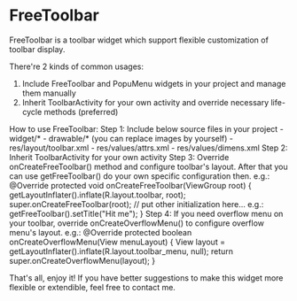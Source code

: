 # FreeToolbar

FreeToolbar is a toolbar widget which support flexible customization of toolbar display.

There're 2 kinds of common usages:
1. Include FreeToolbar and PopuMenu widgets in your project and manage them manually
2. Inherit ToolbarActivity for your own activity and override necessary life-cycle methods (preferred)

How to use FreeToolbar:
Step 1: Include below source files in your project
    - widget/*
    - drawable/* (you can replace images by yourself)
    - res/layout/toolbar.xml
    - res/values/attrs.xml
    - res/values/dimens.xml
Step 2: Inherit ToolbarActivity for your own activity
Step 3: Override onCreateFreeToolbar() method and configure toolbar's layout. After that you can use getFreeToolbar() do your own specific configuration then. e.g.:
        @Override
	protected void onCreateFreeToolbar(ViewGroup root) {
	    getLayoutInflater().inflate(R.layout.toolbar, root);
	    super.onCreateFreeToolbar(root);
            // put other initialization here... e.g.:
            getFreeToolbar().setTitle("Hit me");
        }
Step 4: If you need overflow menu on your toolbar, override onCreateOverflowMenu() to configure overflow menu's layout. e.g.:
        @Override
        protected boolean onCreateOverflowMenu(View menuLayout) {
            View layout = getLayoutInflater().inflate(R.layout.toolbar_menu, null);
            return super.onCreateOverflowMenu(layout);
        }

That's all, enjoy it! If you have better suggestions to make this widget more flexible or extendible, feel free to contact me.

